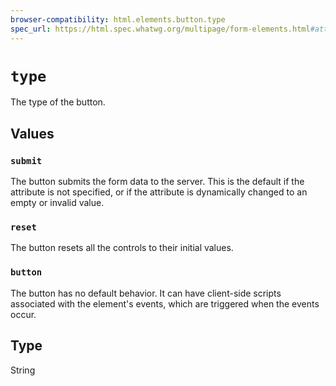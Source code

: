 ```yaml
---
browser-compatibility: html.elements.button.type
spec_url: https://html.spec.whatwg.org/multipage/form-elements.html#attr-button-type
---
```


# `type`

The type of the button.

## Values

### `submit`

The button submits the form data to the server. This
is the default if the attribute is not specified, or if the
attribute is dynamically changed to an empty or invalid value.

### `reset`

The button resets all the controls to their initial values.

### `button`

The button has no default behavior. It can have
client-side scripts associated with the element\'s events, which
are triggered when the events occur.

## Type

String
